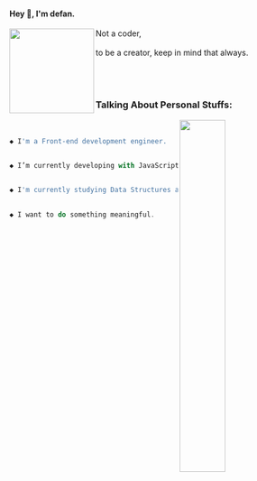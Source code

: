 #### Hey 👋, I'm defan.
<img width="150" align="left" height="150" src="https://media0.giphy.com/media/W6cFOWWVIrvBOVf5b4/200w.webp"/>
Not a coder,
<br/>
<br/>
to be a creator, keep in mind that always.
<br/>
<br/>
<br/>
<br/>

### Talking About Personal Stuffs:
<img align="right" alt="" width="40%" src="https://klxxcdn.oss-cn-hangzhou.aliyuncs.com/histudy/hrm/media/100/17.svg"/>
<br/>

```javascript
◆ I'm a Front-end development engineer.
  

◆ I’m currently developing with JavaScript and React.


◆ I'm currently studying Data Structures and Algorithms.
  

◆ I want to do something meaningful.

```



